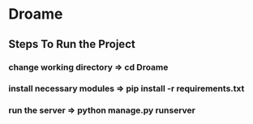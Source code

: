 # Droame

## Steps To Run the Project
 ### change working directory => cd Droame
 ### install necessary modules => pip install -r requirements.txt
 ### run the server => python manage.py runserver
